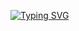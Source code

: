 <a href="https://git.io/typing-svg"><img src="https://readme-typing-svg.demolab.com?font=Fira+Code&pause=1000&color=F71111&width=435&lines=IT'S+ME+ZAYN;HAVE+FUN" alt="Typing SVG" /></a>
